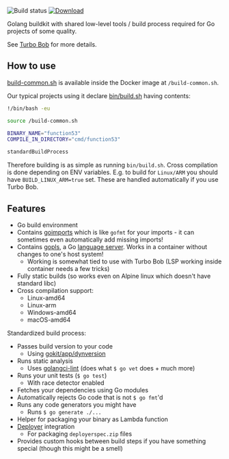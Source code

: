 ![Build status](https://github.com/function61/buildkit-golang/workflows/Build/badge.svg)
[![Download](https://img.shields.io/docker/pulls/fn61/buildkit-golang.svg?style=for-the-badge)](https://hub.docker.com/r/fn61/buildkit-golang/)

Golang buildkit with shared low-level tools / build process required for Go projects of some quality.

See [Turbo Bob](https://github.com/function61/turbobob) for more details.


How to use
----------

[build-common.sh](build-common.sh) is available inside the Docker image at `/build-common.sh`.

Our typical projects using it declare
[bin/build.sh](https://github.com/function61/function53/blob/master/bin/build.sh) having contents:

```bash
!/bin/bash -eu

source /build-common.sh

BINARY_NAME="function53"
COMPILE_IN_DIRECTORY="cmd/function53"

standardBuildProcess
```

Therefore building is as simple as running `bin/build.sh`. Cross compilation is done depending on
ENV variables. E.g. to build for `Linux/ARM` you should have `BUILD_LINUX_ARM=true` set. These are
handled automatically if you use Turbo Bob.


Features
--------

- Go build environment
- Contains [goimports](https://pkg.go.dev/golang.org/x/tools/cmd/goimports) which is like `gofmt`
  for your imports - it can sometimes even automatically add missing imports!
- Contains [gopls](https://github.com/golang/tools/blob/master/gopls/README.md), a Go
  [language server](https://langserver.org/). Works in a container without changes to one's host system!
	* Working is somewhat tied to use with Turbo Bob (LSP working inside container needs a few tricks)
- Fully static builds (so works even on Alpine linux which doesn't have standard libc)
- Cross compilation support:
	* Linux-amd64
	* Linux-arm
	* Windows-amd64
	* macOS-amd64

Standardized build process:

- Passes build version to your code
	* Using [gokit/app/dynversion](https://pkg.go.dev/github.com/function61/gokit/app/dynversion)
- Runs static analysis
	* Uses [golangci-lint](https://github.com/golangci/golangci-lint)
	  (does what `$ go vet` does + much more)
- Runs your unit tests (`$ go test`)
	* With race detector enabled
- Fetches your dependencies using Go modules
- Automatically rejects Go code that is not `$ go fmt`'d
- Runs any code generators you might have
	* Runs `$ go generate ./...`
- Helper for packaging your binary as Lambda function
- [Deployer](https://github.com/function61/deployer) integration
	* For packaging `deployerspec.zip` files
- Provides custom hooks between build steps if you have something special (though this might be a smell)
